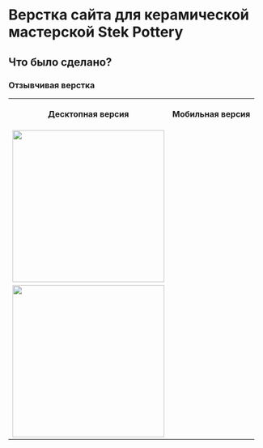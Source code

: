 # Верстка сайта для керамической мастерской Stek Pottery

<h2>Что было сделано?</h2>
<h3>Отзывчивая верстка</h3>
<table>
  <tr>
    <th><p>Десктопная версия</p></th>
    <th><p>Мобильная версия</p></th>
    <tr>
       <td valign="top"> <img src="desktop.png" width="300"></td>
    </tr>
    <tr>
      <td valign="top"> <img src="mobile.png" width="300"></td>
    </tr>
   
    
  </tr>
</table>
